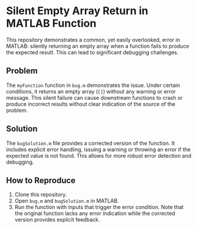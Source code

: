 # Silent Empty Array Return in MATLAB Function

This repository demonstrates a common, yet easily overlooked, error in MATLAB: silently returning an empty array when a function fails to produce the expected result. This can lead to significant debugging challenges.

## Problem

The `myFunction` function in `bug.m` demonstrates the issue. Under certain conditions, it returns an empty array (`[]`) without any warning or error message.  This silent failure can cause downstream functions to crash or produce incorrect results without clear indication of the source of the problem.

## Solution

The `bugSolution.m` file provides a corrected version of the function. It includes explicit error handling, issuing a warning or throwing an error if the expected value is not found. This allows for more robust error detection and debugging.

## How to Reproduce

1. Clone this repository.
2. Open `bug.m` and `bugSolution.m` in MATLAB.
3. Run the function with inputs that trigger the error condition. Note that the original function lacks any error indication while the corrected version provides explicit feedback.